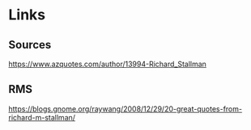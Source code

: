# Links

## Sources

https://www.azquotes.com/author/13994-Richard_Stallman

## RMS

https://blogs.gnome.org/raywang/2008/12/29/20-great-quotes-from-richard-m-stallman/


